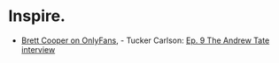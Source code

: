 # Inspire.
- [Brett Cooper on OnlyFans](https://youtu.be/6Z5oStk4Kag), - Tucker Carlson: [Ep. 9  The Andrew Tate interview](https://twitter.com/TuckerCarlson/status/1678873144201818115)
